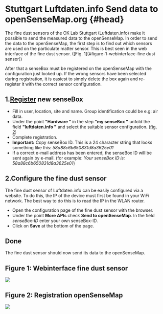 # Stuttgart Luftdaten.info Send data to openSenseMap.org {#head}
The fine dust sensors of the OK Lab Stuttgart (Luftdaten.info) make it possible to send the measured data to the openSenseMap. In order to send the data to the openSenseMap, the first step is to find out which sensors are used on the particulate matter sensor. This is best seen in the web interface of the fine dust sensor. ([Fig. 1](#figure-1-webinterface-fine dust sensor))

After that a senseBox must be registered on the openSenseMap with the configuration just looked up.
If the wrong sensors have been selected during registration, it is easiest to simply delete the box again and re-register it with the correct sensor configuration.

## 1.[Register](https://opensensemap.org/register) new senseBox
- Fill in user, location, site and name. Group identification could be e.g: air data.
- Under the point **"Hardware "** in the step **"my senseBox "** unfold the field **"luftdaten.info "** and select the suitable sensor configuration. ([fig. 2](#image-2-registration-opensensemap))
- Complete registration.
- **Important:** Copy senseBox ID. This is a 24 character string that looks something like this: *58a88c6b650831d8a3625e01*
- If a correct e-mail address has been entered, the senseBox ID will be sent again by e-mail. (for example: *Your senseBox ID is: 58a88c6b650831d8a3625e01*)

## 2.Configure the fine dust sensor
The fine dust sensor of Luftdaten.info can be easily configured via a website. To do this, the IP of the device must first be found in your WiFi network. The best way to do this is to read the IP in the WLAN router.

- Open the configuration page of the fine dust sensor with the browser.
- Under the point **More APIs** check **Send to openSenseMap**. In the field *senseBox-ID* enter your own senseBox-ID.
- Click on **Save** at the bottom of the page.

## Done
The fine dust sensor should now send its data to the openSenseMap.

## Figure 1: Webinterface fine dust sensor
<img src="https://github.com/sensebox/resources/raw/master/images/luftdaten/02_Sensor_Configuration.png"/>

## Figure 2: Registration openSenseMap
<img src="https://github.com/sensebox/resources/raw/master/images/luftdaten/01_openSenseMap_Configuration.png"/>



